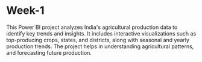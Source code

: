 # Week-1
This Power BI project analyzes India's agricultural production data to identify key trends and insights. It includes interactive visualizations such as top-producing crops, states, and districts, along with seasonal and yearly production trends. The project helps in understanding agricultural patterns, and forecasting future production.

